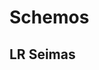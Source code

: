 <script setup lang="ts">
import StructureGraphWrapper from './components/StructureGraphWrapper.vue'
import Seimas from './data/seimas'
</script>

# Schemos

<!--## Aukštasis mokslas-->
<!---->
<!--<StructureGraph :svg-object="AM" />-->

## LR Seimas

<StructureGraphWrapper :nodes="Seimas.nodes" :edges="Seimas.edges" />

<!--<StructureGraph :svg-object="SeimasProcesasTrumpai" />-->
<!---->
<!--<StructureGraph :svg-object="SeimasProcesas" />-->

<!--## LR Vyriausybė-->
<!---->
<!--<StructureGraph :svg-object="LRV" />-->
<!---->
<!--<StructureGraph :svg-object="VyriausybeProcesas" />-->
<!---->
<!--## Švietimo ir mokslo ministerija-->
<!---->
<!--<StructureGraph :svg-object="SMSM" />-->
<!---->
<!--## Vilniaus universitetas-->
<!---->
<!--<StructureGraph :svg-object="VU" />-->
<!---->
<!--## Vilniaus universiteto kamieniniai akademiniai padaliniai-->
<!---->
<!--<StructureGraph :svg-object="KAP" />-->
